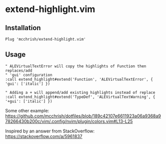 # extend-highlight.vim

## Installation

```vim
Plug 'mcchrish/extend-highlight.vim'
```

## Usage

```vim
" ALEVirtualTextError will copy the highlights of Function then replaces/add
" 'gui' configuration
:call extend_highlight#extend('Function', 'ALEVirtualTextError', { 'gui': ['italic'] })

" Adding a + will append/add existing highlights instead of replace
:call extend_highlight#extend('TypeDef', 'ALEVirtualTextWarning', { '+gui': ['italic'] })
```

Some other example: https://github.com/mcchrish/dotfiles/blob/189c42107e6611923a06a9368a978266430b200c/vim/.config/nvim/plugin/colors.vim#L13-L25

Inspired by an answer from StackOverflow: https://stackoverflow.com/a/5961837
